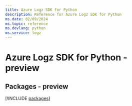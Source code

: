 ```yaml
---
title: Azure Logz SDK for Python
description: Reference for Azure Logz SDK for Python
ms.date: 02/09/2024
ms.topic: reference
ms.devlang: python
ms.service: logz
---
```

# Azure Logz SDK for Python - preview
## Packages - preview
[!INCLUDE [packages](logz-index.md)]